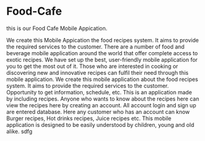# Food-Cafe

this is our Food Cafe Mobile Appication.

We create this Mobile Appication the food recipes system. It aims to provide the required services to the customer. 
There are a number of food and beverage mobile application around the world that offer complete access to exotic recipes. We have set up the best, user-friendly mobile application for you to get the most out of it. Those who are interested in cooking or discovering new and innovative recipes can fulfil their need through this mobile application. We create this mobile application about the food recipes system. It aims to provide the required services to the customer. Opportunity to get information, schedule, etc. This is an application made by including recipes. Anyone who wants to know about the recipes here can view the recipes here by creating an account. All account login and sign up are entered database. Here any customer who has an account can know Burger recipes, Hot drinks recipes, Juice recipes etc. This mobile application is designed to be easily understood by children, young and old alike.
sdfg

